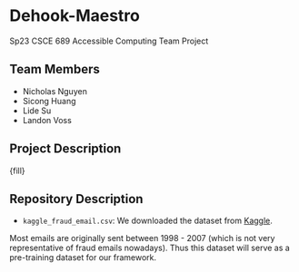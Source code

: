 # Dehook-Maestro

Sp23 CSCE 689 Accessible Computing Team Project 

## Team Members

- Nicholas Nguyen
- Sicong Huang
- Lide Su
- Landon Voss 

## Project Description

{fill}

## Repository Description 

- `kaggle_fraud_email.csv`: We downloaded the dataset from [Kaggle](https://www.kaggle.com/datasets/llabhishekll/fraud-email-dataset).

Most emails are originally sent between 1998 - 2007 (which is not very representative of fraud emails nowadays). Thus this dataset will serve as a pre-training dataset for our framework. 
